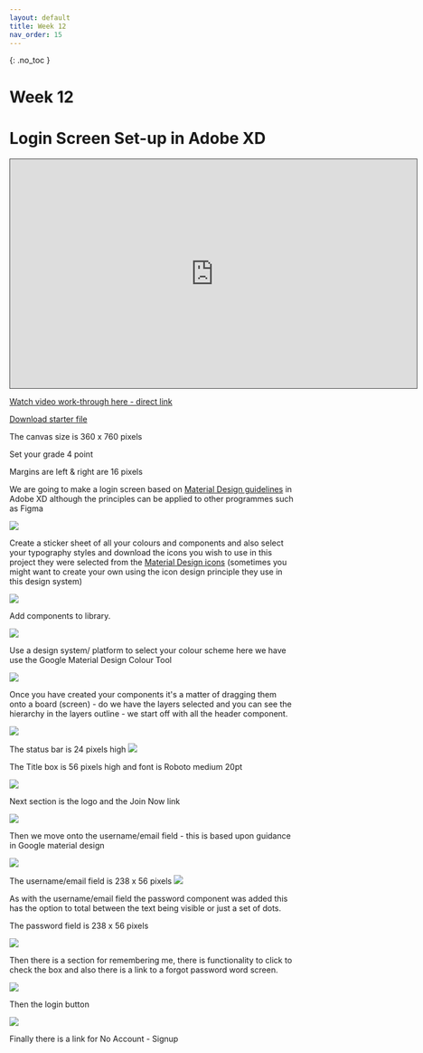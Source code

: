```yaml
---
layout: default
title: Week 12
nav_order: 15
---
```


{: .no_toc }

# Week 12

# Login Screen Set-up in Adobe XD

<iframe src="https://solent.cloud.panopto.eu/Panopto/Pages/Embed.aspx?id=49f8c653-b6a2-4917-9044-ac5f0175a475&autoplay=false&offerviewer=true&showtitle=true&showbrand=false&start=0&interactivity=all" height="405" width="720" style="border: 1px solid #464646;" allowfullscreen allow="autoplay"></iframe>

[Watch video work-through here - direct link](https://solent.cloud.panopto.eu/Panopto/Pages/Viewer.aspx?id=49f8c653-b6a2-4917-9044-ac5f0175a475)

[Download starter file](images/xd_states_interaction.xd)

The canvas size is 360 x 760 pixels 

Set your grade 4 point

Margins are left & right are 16 pixels

We are going to make a login screen based on [Material Design guidelines](https://material.io/components/text-fields#anatomy) in Adobe XD although the principles can be applied to other programmes such as Figma

![](log_images/login_d_2.png)

Create a sticker sheet of all your colours and components and also select your typography styles and download the icons you wish to use in this project they were selected from the [Material Design icons](https://material.io/resources/icons/?style=baseline) (sometimes you might want to create your own using the icon design principle they use in this design system)

![](log_images/login_d_3.png)

Add components to library.

![](log_images/login_d_4.png)

Use a design system/ platform to select your colour scheme here we have use the Google Material Design Colour Tool

![](log_images/login_d_5.png)

Once you have created your components it's a matter of dragging them onto a board (screen) - do we have the layers selected and you can see the hierarchy in the layers outline - we start off with all the header component.

![](log_images/login_d_6.png)

The status bar is 24 pixels high
![](log_images/login_d_16.png)

The Title box is 56 pixels high and font is Roboto medium 20pt

![](log_images/login_d_15.png)

Next section is the logo and the Join Now link

![](log_images/login_d_7.png)

Then we move onto the username/email field - this is based upon guidance in Google material design

![](log_images/login_d_8.png)

The username/email field is 238 x 56 pixels
![](images/login_d_18.png)


As with the username/email field the password component was added this has the option to total between the text being visible or just a set of dots.

The password field is 238 x 56 pixels

![](log_images/login_d_9.png)



Then there is a section for remembering me, there is functionality to click to check the box and also there is a link to a forgot password word screen.

![](log_images/login_d_10.png)

Then the login button 

![](log_images/login_d_11.png)

Finally there is a link for No Account  - Signup
